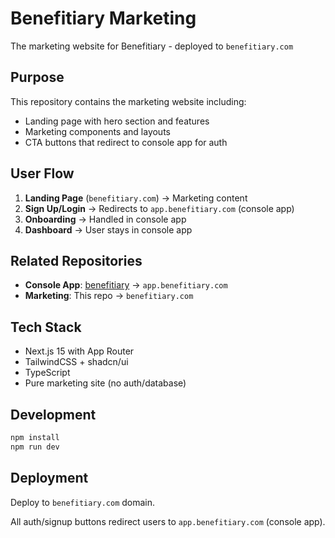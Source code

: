 # Benefitiary Marketing

The marketing website for Benefitiary - deployed to `benefitiary.com`

## Purpose

This repository contains the marketing website including:
- Landing page with hero section and features
- Marketing components and layouts
- CTA buttons that redirect to console app for auth

## User Flow

1. **Landing Page** (`benefitiary.com`) → Marketing content
2. **Sign Up/Login** → Redirects to `app.benefitiary.com` (console app)
3. **Onboarding** → Handled in console app
4. **Dashboard** → User stays in console app

## Related Repositories

- **Console App**: [benefitiary](https://github.com/iamkhavi/benefitiary) → `app.benefitiary.com`
- **Marketing**: This repo → `benefitiary.com`

## Tech Stack

- Next.js 15 with App Router
- TailwindCSS + shadcn/ui
- TypeScript
- Pure marketing site (no auth/database)

## Development

```bash
npm install
npm run dev
```

## Deployment

Deploy to `benefitiary.com` domain.

All auth/signup buttons redirect users to `app.benefitiary.com` (console app).